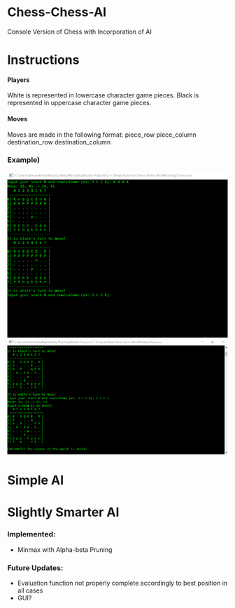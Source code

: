 # Chess-Chess-AI
Console Version of Chess with Incorporation of AI

# Instructions
  #### Players
  White is represented in lowercase character game pieces. Black is represented in uppercase character game pieces.
  
  #### Moves 
  Moves are made in the following format: piece_row piece_column destination_row destination_column
  
  ### Example)
  <img src='Move Instructions.png'>
  
  
  <img src='Checkmate.png'>
  
# Simple AI


# Slightly Smarter AI
### Implemented:
  - Minmax with Alpha-beta Pruning
 
### Future Updates:
  - Evaluation function not properly complete accordingly to best position in all cases
  - GUI?

